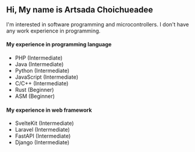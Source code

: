 ## Hi, My name is Artsada Choichueadee

I'm interested in software programming and microcontrollers.
I don't have any work experience in programming.

#### My experience in programming language

- PHP (Intermediate)
- Java (Intermediate)
- Python (Intermediate)
- JavaScript (Intermediate)
- C/C++ (Intermediate)
- Rust (Beginner)
- ASM (Beginner)

#### My experience in web framework

- SvelteKit (Intermediate)
- Laravel (Intermediate)
- FastAPI (Intermediate)
- Django (Intermediate)
